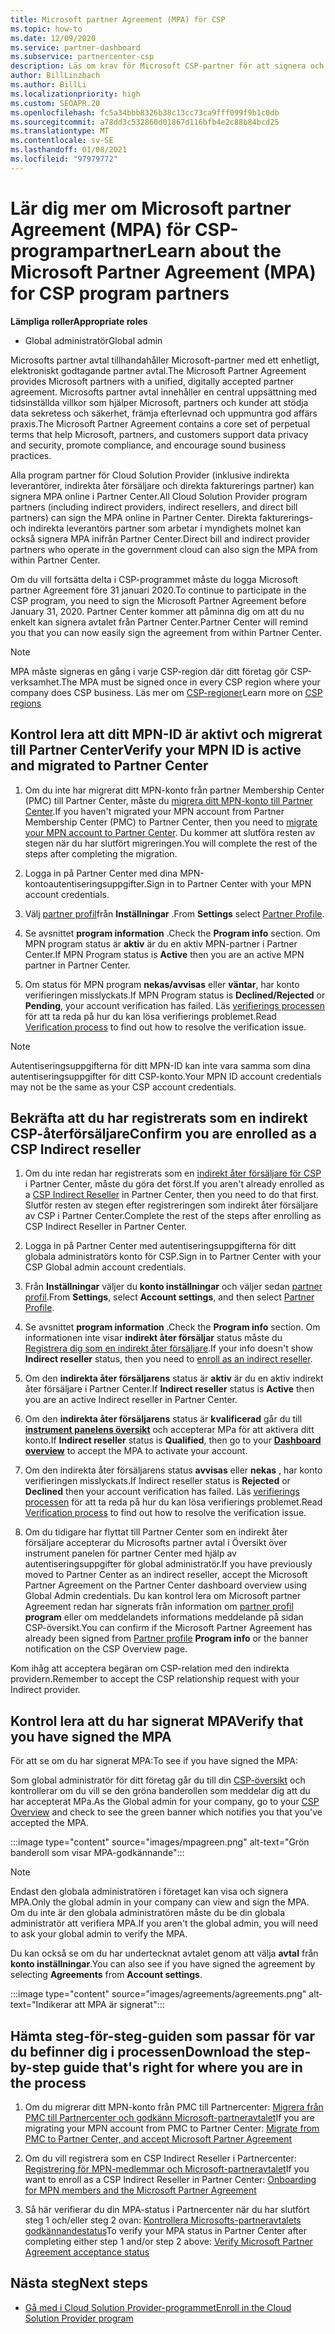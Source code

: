 ```yaml
---
title: Microsoft partner Agreement (MPA) för CSP
ms.topic: how-to
ms.date: 12/09/2020
ms.service: partner-dashboard
ms.subservice: partnercenter-csp
description: Läs om krav för Microsoft CSP-partner för att signera och verifiera detta enhetliga, digitalt accepterade Microsoft partner Agreement (MPA).
author: BillLinzbach
ms.author: BillLi
ms.localizationpriority: high
ms.custom: SEOAPR.20
ms.openlocfilehash: fc5a34bbb8326b38c13cc73ca9fff099f9b1c0db
ms.sourcegitcommit: a78dd3c532860d01867d116bfb4e2c88b84bcd25
ms.translationtype: MT
ms.contentlocale: sv-SE
ms.lasthandoff: 01/08/2021
ms.locfileid: "97979772"
---
```

# <a name="learn-about-the-microsoft-partner-agreement-mpa-for-csp-program-partners"></a><span data-ttu-id="75755-103">Lär dig mer om Microsoft partner Agreement (MPA) för CSP-programpartner</span><span class="sxs-lookup"><span data-stu-id="75755-103">Learn about the Microsoft Partner Agreement (MPA) for CSP program partners</span></span>

<span data-ttu-id="75755-104">**Lämpliga roller**</span><span class="sxs-lookup"><span data-stu-id="75755-104">**Appropriate roles**</span></span>

- <span data-ttu-id="75755-105">Global administratör</span><span class="sxs-lookup"><span data-stu-id="75755-105">Global admin</span></span>

<span data-ttu-id="75755-106">Microsofts partner avtal tillhandahåller Microsoft-partner med ett enhetligt, elektroniskt godtagande partner avtal.</span><span class="sxs-lookup"><span data-stu-id="75755-106">The Microsoft Partner Agreement provides Microsoft partners with a unified, digitally accepted partner agreement.</span></span> <span data-ttu-id="75755-107">Microsofts partner avtal innehåller en central uppsättning med tidsinställda villkor som hjälper Microsoft, partners och kunder att stödja data sekretess och säkerhet, främja efterlevnad och uppmuntra god affärs praxis.</span><span class="sxs-lookup"><span data-stu-id="75755-107">The Microsoft Partner Agreement contains a core set of perpetual terms that help Microsoft, partners, and customers support data privacy and security, promote compliance, and encourage sound business practices.</span></span>

<span data-ttu-id="75755-108">Alla program partner för Cloud Solution Provider (inklusive indirekta leverantörer, indirekta åter försäljare och direkta fakturerings partner) kan signera MPA online i Partner Center.</span><span class="sxs-lookup"><span data-stu-id="75755-108">All Cloud Solution Provider program partners (including indirect providers, indirect resellers, and direct bill partners) can sign the MPA online in Partner Center.</span></span> <span data-ttu-id="75755-109">Direkta fakturerings-och indirekta leverantörs partner som arbetar i myndighets molnet kan också signera MPA inifrån Partner Center.</span><span class="sxs-lookup"><span data-stu-id="75755-109">Direct bill and indirect provider partners who operate in the government cloud can also sign the MPA from within Partner Center.</span></span>

<span data-ttu-id="75755-110">Om du vill fortsätta delta i CSP-programmet måste du logga Microsoft partner Agreement före 31 januari 2020.</span><span class="sxs-lookup"><span data-stu-id="75755-110">To continue to participate in the CSP program, you need to sign the Microsoft Partner Agreement before January 31, 2020.</span></span> <span data-ttu-id="75755-111">Partner Center kommer att påminna dig om att du nu enkelt kan signera avtalet från Partner Center.</span><span class="sxs-lookup"><span data-stu-id="75755-111">Partner Center will remind you that you can now easily sign the agreement from within Partner Center.</span></span>

>[!NOTE]
><span data-ttu-id="75755-112">MPA måste signeras en gång i varje CSP-region där ditt företag gör CSP-verksamhet.</span><span class="sxs-lookup"><span data-stu-id="75755-112">The MPA must be signed once in every CSP region where your company does CSP business.</span></span> <span data-ttu-id="75755-113">Läs mer om [CSP-regioner](regional-authorization-overview.md)</span><span class="sxs-lookup"><span data-stu-id="75755-113">Learn more on [CSP regions](regional-authorization-overview.md)</span></span> 

## <a name="verify-your-mpn-id-is-active-and-migrated-to-partner-center"></a><span data-ttu-id="75755-114">Kontrol lera att ditt MPN-ID är aktivt och migrerat till Partner Center</span><span class="sxs-lookup"><span data-stu-id="75755-114">Verify your MPN ID is active and migrated to Partner Center</span></span>

1. <span data-ttu-id="75755-115">Om du inte har migrerat ditt MPN-konto från partner Membership Center (PMC) till Partner Center, måste du [migrera ditt MPN-konto till Partner Center](move-pmc-pc-map.md).</span><span class="sxs-lookup"><span data-stu-id="75755-115">If you haven't migrated your MPN account from Partner Membership Center (PMC) to Partner Center, then you need to [migrate your MPN account to Partner Center](move-pmc-pc-map.md).</span></span> <span data-ttu-id="75755-116">Du kommer att slutföra resten av stegen när du har slutfört migreringen.</span><span class="sxs-lookup"><span data-stu-id="75755-116">You will complete the rest of the steps after completing the migration.</span></span> 

1. <span data-ttu-id="75755-117">Logga in på Partner Center med dina MPN-kontoautentiseringsuppgifter.</span><span class="sxs-lookup"><span data-stu-id="75755-117">Sign in to Partner Center with your MPN account credentials.</span></span>
 
1. <span data-ttu-id="75755-118">Välj [partner profil](https://partner.microsoft.com/pcv/accountsettings/connectedpartnerprofile)från **Inställningar** .</span><span class="sxs-lookup"><span data-stu-id="75755-118">From **Settings** select [Partner Profile](https://partner.microsoft.com/pcv/accountsettings/connectedpartnerprofile).</span></span>

1. <span data-ttu-id="75755-119">Se avsnittet **program information** .</span><span class="sxs-lookup"><span data-stu-id="75755-119">Check the **Program info** section.</span></span> <span data-ttu-id="75755-120">Om MPN program status är **aktiv** är du en aktiv MPN-partner i Partner Center.</span><span class="sxs-lookup"><span data-stu-id="75755-120">If MPN Program status is **Active** then you are an active MPN partner in Partner Center.</span></span>
 
1. <span data-ttu-id="75755-121">Om status för MPN program **nekas/avvisas** eller **väntar**, har konto verifieringen misslyckats.</span><span class="sxs-lookup"><span data-stu-id="75755-121">If MPN Program status is **Declined/Rejected** or **Pending**, your account verification has failed.</span></span> <span data-ttu-id="75755-122">Läs [verifierings processen](verification-responses.md) för att ta reda på hur du kan lösa verifierings problemet.</span><span class="sxs-lookup"><span data-stu-id="75755-122">Read [Verification process](verification-responses.md) to find out how to resolve the verification issue.</span></span>



>[!NOTE]
><span data-ttu-id="75755-123">Autentiseringsuppgifterna för ditt MPN-ID kan inte vara samma som dina autentiseringsuppgifter för ditt CSP-konto.</span><span class="sxs-lookup"><span data-stu-id="75755-123">Your MPN ID account credentials may not be the same as your CSP account credentials.</span></span>

## <a name="confirm-you-are-enrolled-as-a-csp-indirect-reseller"></a><span data-ttu-id="75755-124">Bekräfta att du har registrerats som en indirekt CSP-återförsäljare</span><span class="sxs-lookup"><span data-stu-id="75755-124">Confirm you are enrolled as a CSP Indirect reseller</span></span>

1. <span data-ttu-id="75755-125">Om du inte redan har registrerats som en [indirekt åter försäljare för CSP](indirect-reseller-tasks-in-partner-center.md) i Partner Center, måste du göra det först.</span><span class="sxs-lookup"><span data-stu-id="75755-125">If you aren't already enrolled as a [CSP Indirect Reseller](indirect-reseller-tasks-in-partner-center.md) in Partner Center, then you need to do that first.</span></span> <span data-ttu-id="75755-126">Slutför resten av stegen efter registreringen som indirekt åter försäljare av CSP i Partner Center.</span><span class="sxs-lookup"><span data-stu-id="75755-126">Complete the rest of the steps after enrolling as CSP Indirect Reseller in Partner Center.</span></span>

1. <span data-ttu-id="75755-127">Logga in på Partner Center med autentiseringsuppgifterna för ditt globala administratörs konto för CSP.</span><span class="sxs-lookup"><span data-stu-id="75755-127">Sign in to Partner Center with your CSP Global admin account credentials.</span></span>

1. <span data-ttu-id="75755-128">Från **Inställningar** väljer du **konto inställningar** och väljer sedan [partner profil](https://partner.microsoft.com/pcv/accountsettings/partnerprofile).</span><span class="sxs-lookup"><span data-stu-id="75755-128">From **Settings**, select **Account settings**, and then select [Partner Profile](https://partner.microsoft.com/pcv/accountsettings/partnerprofile).</span></span>

1. <span data-ttu-id="75755-129">Se avsnittet **program information** .</span><span class="sxs-lookup"><span data-stu-id="75755-129">Check the **Program info** section.</span></span> <span data-ttu-id="75755-130">Om informationen inte visar **indirekt åter försäljar** status måste du [Registrera dig som en indirekt åter försäljare](indirect-reseller-tasks-in-partner-center.md).</span><span class="sxs-lookup"><span data-stu-id="75755-130">If your info doesn't show **Indirect reseller** status, then you need to [enroll as an indirect reseller](indirect-reseller-tasks-in-partner-center.md).</span></span>

1. <span data-ttu-id="75755-131">Om den  **indirekta åter försäljarens** status är **aktiv** är du en aktiv indirekt åter försäljare i Partner Center.</span><span class="sxs-lookup"><span data-stu-id="75755-131">If  **Indirect reseller** status is **Active** then you are an active Indirect reseller in Partner Center.</span></span>
 
4. <span data-ttu-id="75755-132">Om den  **indirekta åter försäljarens** status är **kvalificerad** går du till [**instrument panelens översikt**](https://partner.microsoft.com/pcv/dashboard/overview) och accepterar MPa för att aktivera ditt konto.</span><span class="sxs-lookup"><span data-stu-id="75755-132">If  **Indirect reseller** status is **Qualified**, then go to your [**Dashboard overview**](https://partner.microsoft.com/pcv/dashboard/overview) to accept the MPA to activate your account.</span></span>
 
1. <span data-ttu-id="75755-133">Om den indirekta åter försäljarens status **avvisas** eller **nekas** , har konto verifieringen misslyckats.</span><span class="sxs-lookup"><span data-stu-id="75755-133">If Indirect reseller status is **Rejected** or **Declined** then your account verification has failed.</span></span> <span data-ttu-id="75755-134">Läs [verifierings processen](verification-responses.md) för att ta reda på hur du kan lösa verifierings problemet.</span><span class="sxs-lookup"><span data-stu-id="75755-134">Read [Verification process](verification-responses.md) to find out how to resolve the verification issue.</span></span>

1. <span data-ttu-id="75755-135">Om du tidigare har flyttat till Partner Center som en indirekt åter försäljare accepterar du Microsofts partner avtal i Översikt över instrument panelen för partner Center med hjälp av autentiseringsuppgifter för global administratör.</span><span class="sxs-lookup"><span data-stu-id="75755-135">If you have previously moved to Partner Center as an indirect reseller, accept the Microsoft Partner Agreement on the Partner Center dashboard overview using Global Admin credentials.</span></span> <span data-ttu-id="75755-136">Du kan kontrol lera om Microsoft partner Agreement redan har signerats från information om [partner profil](https://partner.microsoft.com/pcv/accountsettings/partnerprofile) **program** eller om meddelandets informations meddelande på sidan CSP-översikt.</span><span class="sxs-lookup"><span data-stu-id="75755-136">You can confirm if the Microsoft Partner Agreement has already been signed from [Partner profile](https://partner.microsoft.com/pcv/accountsettings/partnerprofile) **Program info** or the banner notification on the CSP Overview page.</span></span>

<span data-ttu-id="75755-137">Kom ihåg att acceptera begäran om CSP-relation med den indirekta providern.</span><span class="sxs-lookup"><span data-stu-id="75755-137">Remember to accept the CSP relationship request with your Indirect provider.</span></span>

## <a name="verify-that-you-have-signed-the-mpa"></a><span data-ttu-id="75755-138">Kontrol lera att du har signerat MPA</span><span class="sxs-lookup"><span data-stu-id="75755-138">Verify that you have signed the MPA</span></span>

<span data-ttu-id="75755-139">För att se om du har signerat MPA:</span><span class="sxs-lookup"><span data-stu-id="75755-139">To see if you have signed the MPA:</span></span>

 <span data-ttu-id="75755-140">Som global administratör för ditt företag går du till din [CSP-översikt](https://partner.microsoft.com/pcv/dashboard/overview) och kontrollerar om du vill se den gröna banderollen som meddelar dig att du har accepterat MPa.</span><span class="sxs-lookup"><span data-stu-id="75755-140">As the Global admin for your company, go to your [CSP Overview](https://partner.microsoft.com/pcv/dashboard/overview) and check to see the green banner which notifies you that you've accepted the MPA.</span></span>

 
:::image type="content" source="images/mpagreen.png" alt-text="Grön banderoll som visar MPA-godkännande":::

>[!NOTE]
><span data-ttu-id="75755-142">Endast den globala administratören i företaget kan visa och signera MPA.</span><span class="sxs-lookup"><span data-stu-id="75755-142">Only the global admin in your company can view and sign the MPA.</span></span> <span data-ttu-id="75755-143">Om du inte är den globala administratören måste du be din globala administratör att verifiera MPA.</span><span class="sxs-lookup"><span data-stu-id="75755-143">If you aren't the global admin, you will need to ask your global admin to verify the MPA.</span></span>

<span data-ttu-id="75755-144">Du kan också se om du har undertecknat avtalet genom att välja **avtal** från **konto inställningar**.</span><span class="sxs-lookup"><span data-stu-id="75755-144">You can also see if you have signed the agreement by selecting **Agreements** from **Account settings**.</span></span>

:::image type="content" source="images/agreements/agreements.png" alt-text="Indikerar att MPA är signerat":::


## <a name="download-the-step-by-step-guide-thats-right-for-where-you-are-in-the-process"></a><span data-ttu-id="75755-146">Hämta steg-för-steg-guiden som passar för var du befinner dig i processen</span><span class="sxs-lookup"><span data-stu-id="75755-146">Download the step-by-step guide that's right for where you are in the process</span></span>

1. <span data-ttu-id="75755-147">Om du migrerar ditt MPN-konto från PMC till Partnercenter: [Migrera från PMC till Partnercenter och godkänn Microsoft-partneravtalet](https://assetsprod.microsoft.com/mpn/migrate-pmc-pc-mpa-guide.pptx)</span><span class="sxs-lookup"><span data-stu-id="75755-147">If you are migrating your MPN account from PMC to Partner Center: [Migrate from PMC to Partner Center, and accept Microsoft Partner Agreement](https://assetsprod.microsoft.com/mpn/migrate-pmc-pc-mpa-guide.pptx)</span></span>

2. <span data-ttu-id="75755-148">Om du vill registrera som en CSP Indirect Reseller i Partnercenter: [Registrering för MPN-medlemmar och Microsoft-partneravtalet](https://assetsprod.microsoft.com/mpn/onboard-pc-csp-mpn-mpa-guide.pptx)</span><span class="sxs-lookup"><span data-stu-id="75755-148">If you want to enroll as a CSP Indirect Reseller in Partner Center: [Onboarding for MPN members and the Microsoft Partner Agreement](https://assetsprod.microsoft.com/mpn/onboard-pc-csp-mpn-mpa-guide.pptx)</span></span>

3. <span data-ttu-id="75755-149">Så här verifierar du din MPA-status i Partnercenter när du har slutfört steg 1 och/eller steg 2 ovan: [Kontrollera Microsofts-partneravtalets godkännandestatus](https://assetsprod.microsoft.com/mpn/verify-mpa-acceptance-status.pptx)</span><span class="sxs-lookup"><span data-stu-id="75755-149">To verify your MPA status in Partner Center after completing either step 1 and/or step 2 above: [Verify Microsoft Partner Agreement acceptance status](https://assetsprod.microsoft.com/mpn/verify-mpa-acceptance-status.pptx)</span></span>
 
## <a name="next-steps"></a><span data-ttu-id="75755-150">Nästa steg</span><span class="sxs-lookup"><span data-stu-id="75755-150">Next steps</span></span>

- [<span data-ttu-id="75755-151">Gå med i Cloud Solution Provider-programmet</span><span class="sxs-lookup"><span data-stu-id="75755-151">Enroll in the Cloud Solution Provider program</span></span>](enrolling-in-the-csp-program.md)
